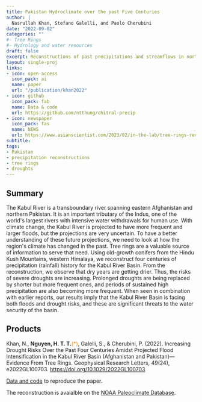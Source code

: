 ```yaml
---
title: Pakistan Hydroclimate over the past Five Centuries
author: | 
  Nasrullah Khan, Stefano Galelli, and Paolo Cherubini
date: "2022-09-02"
categories: ""
#- Tree Rings
#- Hydrology and water resources
draft: false
excerpt: Reconstructions of past precipitations and streamflows in northern Pakistan
layout: single-proj
links:
- icon: open-access
  icon_pack: ai
  name: paper 
  url: "/publication/khan2022"
- icon: github
  icon_pack: fab
  name: Data & code 
  url: https://github.com/ntthung/chitral-precip
- icon: newspaper
  icon_pack: fas
  name: NEWS
  url: https://www.asianscientist.com/2023/02/in-the-lab/tree-rings-reveal-historical-rainfall-patterns/
subtitle: 
tags:
- Pakistan
- precipitation reconstructions
- tree rings
- droughts
---
```


## Summary

The Kabul River is a transboundary river spanning eastern Afghanistan and northern Pakistan. It is an important tributary of the Indus, one of the world's largest rivers with intensive water withdrawals for human use. With climate change, the Kabul River is projected to have more frequent and larger floods, but the projections are very uncertain. To have a better understanding of these future projections, we need to look at how the region's climate has changed in the past. Tree rings are a valuable source of information to serve that need. Using old-growth conifers from the Hindu Kush Mountains, western Himalaya, we reconstruct four centuries of precipitation (rainfall) history for the Kabul River Basin. From the reconstruction, we observe that dry years are getting drier. Thus, the risks of severe droughts are increasing. Prolonged droughts are being replaced by shorter but more frequent ones, and periods of sustained high precipitation are also becoming more frequent. When seen in combination with earlier reports, our results imply that the Kabul River Basin is facing both floods and drought risks, and these are significant threats to the water security of the basin.
## Products 

Khan, N., **Nguyen, H. T. T.**<span style="color:darkorange">(*)</span>, Galelli, S., & Cherubini, P. (2022). Increasing Drought Risks Over the Past Four Centuries Amidst Projected Flood Intensification in the Kabul River Basin (Afghanistan and Pakistan)—Evidence From Tree Rings. Geophysical Research Letters, 49(24), e2022GL100703. https://doi.org/10.1029/2022GL100703

[Data and code](https://github.com/ntthung/chitral-precip) to reproduce the paper.

The reconstruction is avaialble on the [NOAA Paleoclimate Database](https://www.ncei.noaa.gov/access/paleo-search/study/37080).

